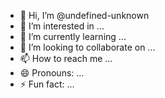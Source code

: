 - 👋 Hi, I’m @undefined-unknown
- 👀 I’m interested in ...
- 🌱 I’m currently learning ...
- 💞️ I’m looking to collaborate on ...
- 📫 How to reach me ...
- 😄 Pronouns: ...
- ⚡ Fun fact: ...

<!---
undefined-unknown/undefined-unknown is a ✨ special ✨ repository because its `README.md` (this file) appears on your GitHub profile.
You can click the Preview link to take a look at your changes.
--->
